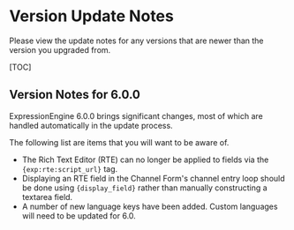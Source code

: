 <!--
    This source file is part of the open source project
    ExpressionEngine User Guide (https://github.com/ExpressionEngine/ExpressionEngine-User-Guide)

    @link      https://expressionengine.com/
    @copyright Copyright (c) 2003-2020, Packet Tide, LLC (https://packettide.com)
    @license   https://expressionengine.com/license Licensed under Apache License, Version 2.0
-->

# Version Update Notes
Please view the update notes for any versions that are newer than the version you upgraded from.

[TOC]

## Version Notes for 6.0.0

ExpressionEngine 6.0.0 brings significant changes, most of which are handled automatically in the update process.

The following list are items that you will want to be aware of.

- The Rich Text Editor (RTE) can no longer be applied to fields via the ` {exp:rte:script_url}` tag.
- Displaying an RTE field in the Channel Form's channel entry loop should be done using `{display_field}` rather than manually constructing a textarea field.
- A number of new language keys have been added. Custom languages will need to be updated for 6.0.

